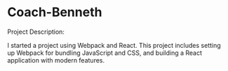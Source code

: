 # Coach-Benneth

Project Description:

I started a project using Webpack and React. This project includes setting up Webpack for bundling JavaScript and CSS, and building a React application with modern features.

